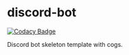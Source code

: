 # discord-bot

[![Codacy Badge](https://api.codacy.com/project/badge/Grade/5ddde7f7788b420baf2f79c5257877c6)](https://app.codacy.com/manual/tomdanilov/discord-bot?utm_source=github.com&utm_medium=referral&utm_content=tomdanilov/discord-bot&utm_campaign=Badge_Grade_Dashboard)

Discord bot skeleton template with cogs.
